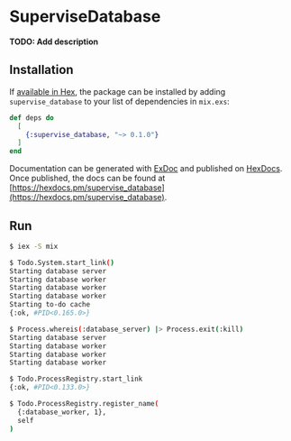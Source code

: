 # SuperviseDatabase

**TODO: Add description**

## Installation

If [available in Hex](https://hex.pm/docs/publish), the package can be installed
by adding `supervise_database` to your list of dependencies in `mix.exs`:

```elixir
def deps do
  [
    {:supervise_database, "~> 0.1.0"}
  ]
end
```

Documentation can be generated with [ExDoc](https://github.com/elixir-lang/ex_doc)
and published on [HexDocs](https://hexdocs.pm). Once published, the docs can
be found at [https://hexdocs.pm/supervise_database](https://hexdocs.pm/supervise_database).

## Run

```bash
$ iex -S mix

$ Todo.System.start_link()
Starting database server
Starting database worker
Starting database worker
Starting database worker
Starting to-do cache
{:ok, #PID<0.165.0>}

$ Process.whereis(:database_server) |> Process.exit(:kill)
Starting database server
Starting database worker
Starting database worker
Starting database worker

$ Todo.ProcessRegistry.start_link
{:ok, #PID<0.133.0>}

$ Todo.ProcessRegistry.register_name(
  {:database_worker, 1},
  self
)
```
